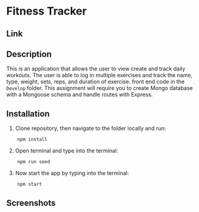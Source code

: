# Fitness Tracker

## Link


## Description
This is an application that allows the user to view create and track daily workouts. The user is able to log in multiple exercises and track the name, type, weight, sets, reps, and duration of exercise. front end code in the `Develop` folder. This assignment will require you to create Mongo database with a Mongoose schema and handle routes with Express.

## Installation

1) Clone repository, then navigate to the folder locally and run:
```
    npm install
```
2) Open terminal and type into the terminal:
```
    npm run seed
```

3) Now start the app by typing into the terminal:
```
    npm start
```

## Screenshots